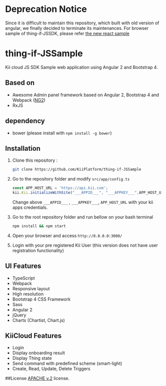 # Deprecation Notice
Since it is difficult to maintain this repository, which built with old version of angular, we finally decided to terminate its maintenances.
For browser sample of thing-if-JSSDK, please refer [the new react sample](https://github.com/KiiPlatform/thing-if-ReactSample)

# thing-if-JSSample

Kii cloud JS SDK Sample web application using Angular 2 and Bootstrap 4.

## Based on

- Awesome Admin panel framework based on Angular 2, Bootstrap 4 and Webpack ([NG2](http://akveo.com/ng2-admin/))
- RxJS

## dependency
- bower (please install with `npm install -g bower`)


## Installation


1. Clone this repository :

    ```bash
    git clone https://github.com/KiiPlatform/thing-if-JSSample
    ```

1. Go to the repository folder and modify `src/app/config.ts` 

    ```javascript
    const APP_HOST_URL = 'https://api.kii.com';
    kii.Kii.initializeWithSite("___APPID___", "___APPKEY___",APP_HOST_URL+'/api');
    ```

    Change above `___APPID___` , `___APPKEY___`, `APP_HOST_URL` with your kii apps credentials.

1. Go to the root repository folder and run bellow on your bash terminal

    ```bash
    npm install && npm start
    ```

1. Open your browser and access `http://0.0.0.0:3000/`

1. Login with your pre registered Kii User (this version does not have user registration functionality)

## UI Features
* TypeScript
* Webpack
* Responsive layout
* High resolution
* Bootstrap 4 CSS Framework
* Sass
* Angular 2
* jQuery
* Charts (Chartist, Chart.js)

## KiiCloud Features
* Login
* Display onboarding result
* Display Thing state
* Send command with predefined scheme (smart-light)
* Create, Read, Update, Delete Triggers 

##License
[APACHE v.2](LICENSE.txt) license.

